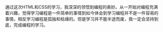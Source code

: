 通过这次HTML和CSS的学习，我深深的领悟到编程的奥妙。从一开始对编程充满着兴趣，觉得学习编程是一件简单的事情到如今体会到学习编程并不是一件容易的事情，相反学习编程是孤独和枯燥的。但是学习并不能半途而废，我一定会坚持到底，完成编程的学习。
